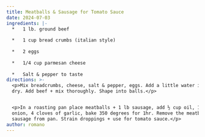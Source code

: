 ```yaml
---
title: Meatballs & Sausage for Tomato Sauce
date: 2024-07-03
ingredients: |-
  *   1 lb. ground beef
      
  *   1 cup bread crumbs (italian style)
      
  *   2 eggs
      
  *   1/4 cup parmesan cheese
      
  *   Salt & pepper to taste
directions: >-
  <p>Mix breadcrumbs, cheese, salt & pepper, eggs. Add a little water if too
  dry. Add beef + mix thoroughly. Shape into balls.</p>


  <p>In a roasting pan place meatballs + 1 lb sausage, add ½ cup oil, 1 chopped
  onion, 4 cloves of garlic, bake 350 degrees for 1hr. Remove the meatballs +
  sausage from pan. Strain droppings + use for tomato sauce.</p>
author: romano
---
```

